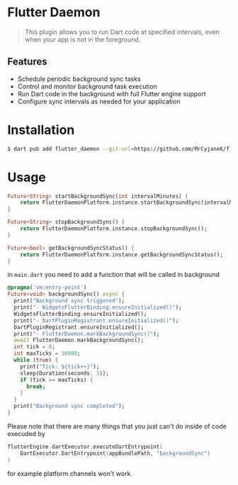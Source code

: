 # Flutter Daemon

> This plugin allows you to run Dart code at specified intervals, even when your app is not in the foreground.

## Features

- Schedule periodic background sync tasks
- Control and monitor background task execution
- Run Dart code in the background with full Flutter engine support
- Configure sync intervals as needed for your application


# Installation

```bash
$ dart pub add flutter_daemon --git-url=https://github.com/MrCyjaneK/flutter_daemon
```

# Usage

```dart
Future<String> startBackgroundSync(int intervalMinutes) {
    return FlutterDaemonPlatform.instance.startBackgroundSync(intervalMinutes);
}

Future<String> stopBackgroundSync() {
    return FlutterDaemonPlatform.instance.stopBackgroundSync();
}

Future<bool> getBackgroundSyncStatus() {
    return FlutterDaemonPlatform.instance.getBackgroundSyncStatus();
}
```

in `main.dart` you need to add a function that will be called in background

```dart
@pragma('vm:entry-point')
Future<void> backgroundSync() async {
  print("Background sync triggered");
  print("- WidgetsFlutterBinding.ensureInitialized()");
  WidgetsFlutterBinding.ensureInitialized();
  print("- DartPluginRegistrant.ensureInitialized()");
  DartPluginRegistrant.ensureInitialized();
  print("- FlutterDaemon.markBackgroundSync()");
  await FlutterDaemon.markBackgroundSync();
  int tick = 0;
  int maxTicks = 36000;
  while (true) {
    print("Tick: ${tick++}");
    sleep(Duration(seconds: 1));
    if (tick >= maxTicks) {
      break;
    }
  }
  print("Background sync completed");
}
```

Please note that there are many things that you just can't do inside of code execuded by 

```kt
flutterEngine.dartExecutor.executeDartEntrypoint(
    DartExecutor.DartEntrypoint(appBundlePath, "backgroundSync")
)
```

for example platform channels won't work.